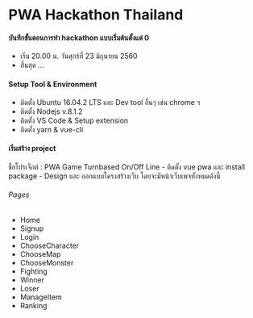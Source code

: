 # PWA Hackathon Thailand

#### บันทึกขั้นตอนการทำ hackathon แบบเริ่มต้นตั้งแต่ 0
- เริ่ม 20.00 น. วันศุกร์ที่ 23 มิถุนายน 2560
- สิ้นสุด ...

#### Setup Tool & Environment
- ติดตั้ง Ubuntu 16.04.2 LTS และ Dev tool อื่นๆ เช่น chrome ฯ
- ติดตั้ง Nodejs v.8.1.2
- ติดตั้ง VS Code & Setup extension 
- ติดตั้ง yarn & vue-cli

#### เริ่มสร้าง project 
  ชื่อโปรเจ็กต์ : PWA Game Turnbased On/Off Line
    - ติดตั้ง vue pwa และ install package
    - Design และ ออกแบบโครงสร้างเว็บ โดยจะมีหน้าเว็บเพจทั้งหมดดังนี้

###### Pages
- Home
- Signup
- Login
- ChooseCharacter
- ChooseMap
- ChooseMonster
- Fighting
- Winner
- Loser
- ManageItem
- Ranking